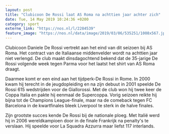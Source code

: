 ```yaml
---
layout: post
title: "Clubicoon De Rossi laat AS Roma na achttien jaar achter zich"
date: Tue, 14 May 2019 10:24:36 +0200
category: sport
externe_link: "https://nos.nl/l/2284539"
feature_image: "https://nos.nl/data/image/2019/03/06/535251/1008x567.jpg"
---
```


<p>Clubicoon Daniele De Rossi vertrekt aan het eind van dit seizoen bij AS Roma. Het contract van de Italiaanse middenvelder wordt na achttien jaar niet verlengd. De club maakt dinsdagochtend bekend dat de 35-jarige De Rossi volgende week tegen Parma voor het laatst het shirt van AS Roma draagt.</p>
<p>Daarmee komt er een eind aan het tijdperk-De Rossi in Rome. In 2000 kwam hij terecht in de jeugdopleiding en na zijn debuut in 2001 speelde De Rossi 615 wedstrijden voor de Giallorossi. Met de club won hij twee keer de Coppa Italia en pakte hij eenmaal de Supercoppa. Vorig seizoen reikte hij bijna tot de Champions League-finale, maar na de comeback tegen FC Barcelona in de kwartfinales bleek Liverpool te sterk in de halve finales.</p>
<p>Zijn grootste succes kende De Rossi bij de nationale ploeg. Met Italië werd hij in 2006 wereldkampioen door in de finale Frankrijk na penalty's te verslaan. Hij speelde voor La Squadra Azzurra maar liefst 117 interlands.</p>
